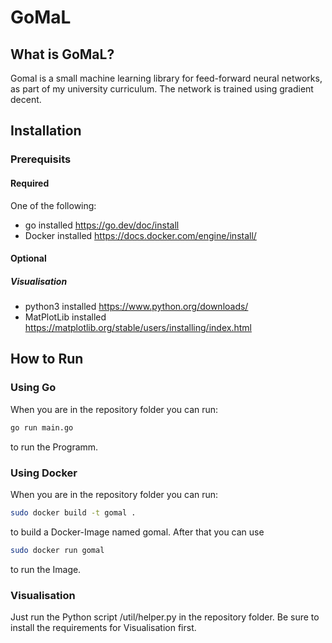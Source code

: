 # GoMaL

## What is GoMaL?

Gomal is a small machine learning library for feed-forward neural networks, as part of my university curriculum. The network is trained using gradient decent.

## Installation

### Prerequisits

#### Required

One of the following:

- go installed https://go.dev/doc/install
- Docker installed https://docs.docker.com/engine/install/

#### Optional

##### Visualisation

- python3 installed https://www.python.org/downloads/
- MatPlotLib installed https://matplotlib.org/stable/users/installing/index.html

## How to Run

### Using Go

When you are in the repository folder you can run:

```bash
go run main.go
```

to run the Programm.

### Using Docker

When you are in the repository folder you can run:

```bash
sudo docker build -t gomal .
```

to build a Docker-Image named gomal. After that you can use

```bash
sudo docker run gomal
```

to run the Image.

### Visualisation

Just run the Python script /util/helper.py in the repository folder. Be sure to install the requirements for Visualisation first.
